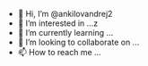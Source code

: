 - 👋 Hi, I’m @ankilovandrej2
- 👀 I’m interested in ...z
- 🌱 I’m currently learning ...
- 💞️ I’m looking to collaborate on ...
- 📫 How to reach me ...

<!---
ankilovandrej2/ankilovandrej2 is a ✨ special ✨ repository because its `README.md` (this file) appears on your GitHub profile.
You can click the Preview link to take a look at your changes.
--->
